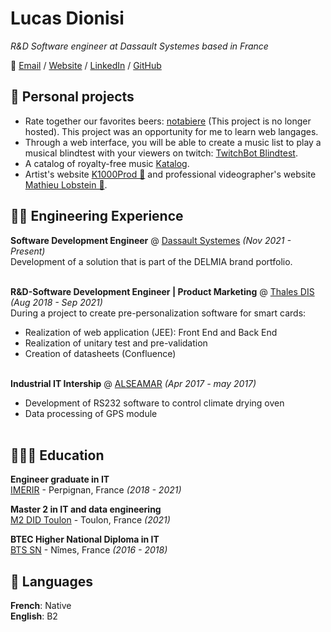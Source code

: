 # Lucas Dionisi

_R&D Software engineer at Dassault Systemes based in France_

📎 [Email](mailto:lucas@dionisi.pro) / [Website](https://lucas.dionisi.pro/) / [LinkedIn](https://www.linkedin.com/in/dionisi-lucas/) / [GitHub](https://github.com/lucasdionisi/)

## 🍻 Personal projects

- Rate together our favorites beers: [notabiere](https://github.com/LucasDionisi/notation-de-biere) (This project is no longer hosted). This project was an opportunity for me to learn web langages.
- Through a web interface, you will be able to create a music list to play a musical blindtest with your viewers on twitch: [TwitchBot Blindtest](https://github.com/LucasDionisi/TwitchBot_blindtest).
- A catalog of royalty-free music [Katalog](https://www.katalog.k1000prod.fr/).
- Artist's website [K1000Prod 🎤](https://www.musique.k1000prod.fr/) and professional videographer's website [Mathieu Lobstein 🎥](https://www.mathieulobstein.com/).

## 👨‍💻 Engineering Experience

**Software Development Engineer** @ [Dassault Systemes](https://www.3ds.com/) _(Nov 2021 - Present)_ <br>
Development of a solution that is part of the DELMIA brand portfolio.
<br><br>

**R&D-Software Development Engineer | Product Marketing** @ [Thales DIS](https://www.thalesgroup.com/en/markets/digital-identity-and-security) _(Aug 2018 - Sep 2021)_ <br>
During a project to create pre-personalization software for smart cards:

- Realization of web application (JEE): Front End and Back End
- Realization of unitary test and pre-validation
- Creation of datasheets (Confluence)
<br><br>

**Industrial IT Intership** @ [ALSEAMAR](https://www.alseamar-alcen.com/) _(Apr 2017 - may 2017)_ <br>

 - Development of RS232 software to control climate drying oven
 - Data processing of GPS module
 <br><br>

## 👩🏼‍🎓 Education

**Engineer graduate in IT**<br>
[IMERIR](https://www.imerir.com/) - Perpignan, France _(2018 - 2021)_ <br>

**Master 2 in IT and data engineering**<br>
[M2 DID Toulon](https://www.univ-tln.fr/Master-Informatique-parcours-Developpement-et-Ingenierie-des-Donnees.html) - Toulon, France _(2021)_

**BTEC Higher National Diploma in IT**<br>
[BTS SN](https://gard.cci.fr/formations/le-lycee-cci/les-bts) - Nîmes, France _(2016 - 2018)_

## 💬 Languages

**French**: Native <br>
**English**: B2
<br><br>
